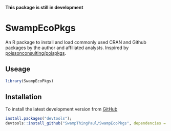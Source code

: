 
<!-- README.md is generated from README.Rmd. Please edit that file -->

**This package is still in development**

# SwampEcoPkgs

An R package to install and load commonly used CRAN and Github packages
by the author and affiliated analysts. Inspired by
[poissonconsulting/poispkgs](https://github.com/poissonconsulting/poispkgs).

## Useage

``` r
library(SwampEcoPkgs)
```

## Installation

To install the latest development version from
[GitHub](https://github.com/SwampThingPaul/SwampEcoPkgs)

``` r
install.packages("devtools");
devtools::install_github("SwampThingPaul/SwampEcoPkgs", dependencies = TRUE)
```
